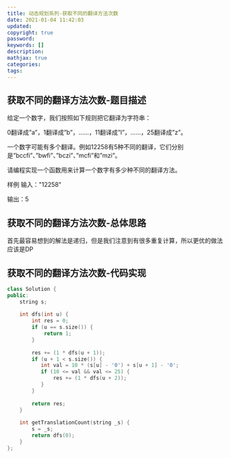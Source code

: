 ```yaml
---
title: 动态规划系列-获取不同的翻译方法次数
date: 2021-01-04 11:42:03
updated:
copyright: true
password:
keywords: []
description: 
mathjax: true
categories:
tags: 
---
```


## 获取不同的翻译方法次数-题目描述

给定一个数字，我们按照如下规则把它翻译为字符串：

0翻译成”a”，1翻译成”b”，……，11翻译成”l”，……，25翻译成”z”。

一个数字可能有多个翻译。例如12258有5种不同的翻译，它们分别是”bccfi”、”bwfi”、”bczi”、”mcfi”和”mzi”。

请编程实现一个函数用来计算一个数字有多少种不同的翻译方法。

样例
输入："12258"

输出：5

## 获取不同的翻译方法次数-总体思路

首先最容易想到的解法是递归，但是我们注意到有很多重复计算，所以更优的做法应该是DP

## 获取不同的翻译方法次数-代码实现

```cpp
class Solution {
public:
    string s;
    
    int dfs(int u) {
        int res = 0;
        if (u == s.size()) {
            return 1;
        }
        
        res += (1 * dfs(u + 1));
        if (u + 1 < s.size()) {
           int val = 10 * (s[u] - '0') + s[u + 1] - '0';
           if (10 <= val && val <= 25) {
               res += (1 * dfs(u + 2));
           }
        }
        
        return res;
    }
    
    int getTranslationCount(string _s) {
        s = _s;
        return dfs(0);
    }
};
```
